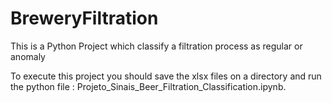 # BreweryFiltration
This is a Python Project which classify a filtration process as regular or anomaly

To execute this project you should save the xlsx files on a directory and run the python file : Projeto_Sinais_Beer_Filtration_Classification.ipynb.

